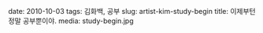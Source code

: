 ﻿date: 2010-10-03
tags: 김화백, 공부
slug: artist-kim-study-begin
title: 이제부턴 정말 공부뿐이야.
media: study-begin.jpg

